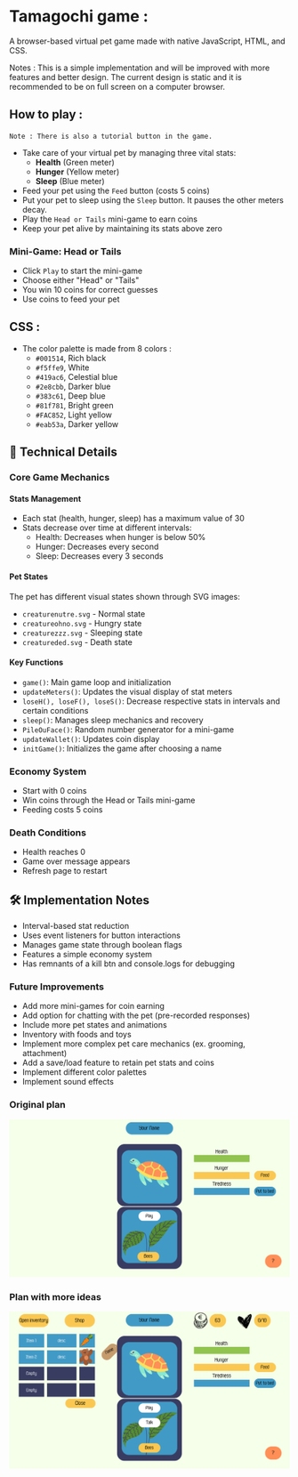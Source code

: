 # Tamagochi game :
A browser-based virtual pet game made with native JavaScript, HTML, and CSS.

Notes : This is a simple implementation and will be improved with more features and better design. The current design is static and it is recommended to be on full screen on a computer browser.

## How to play :
    Note : There is also a tutorial button in the game.
- Take care of your virtual pet by managing three vital stats:
  - **Health** (Green meter)
  - **Hunger** (Yellow meter)
  - **Sleep** (Blue meter)
- Feed your pet using the `Feed` button (costs 5 coins)
- Put your pet to sleep using the `Sleep` button. It pauses the other meters decay.
- Play the `Head or Tails` mini-game to earn coins
- Keep your pet alive by maintaining its stats above zero

### Mini-Game: Head or Tails
- Click `Play` to start the mini-game
- Choose either "Head" or "Tails"
- You win 10 coins for correct guesses
- Use coins to feed your pet

## CSS :
- The color palette is made from 8 colors :
  - `#001514`, Rich black
  - `#f5ffe9`, White
  - `#419ac6`, Celestial blue
  - `#2e8cbb`, Darker blue
  - `#383c61`, Deep blue
  - `#81f781`, Bright green
  - `#FAC852`, Light yellow
  - `#eab53a`, Darker yellow

## 🔧 Technical Details

### Core Game Mechanics

#### Stats Management
- Each stat (health, hunger, sleep) has a maximum value of 30
- Stats decrease over time at different intervals:
  - Health: Decreases when hunger is below 50%
  - Hunger: Decreases every second
  - Sleep: Decreases every 3 seconds

#### Pet States
The pet has different visual states shown through SVG images:
- `creaturenutre.svg` - Normal state
- `creatureohno.svg` - Hungry state
- `creaturezzz.svg` - Sleeping state
- `creatureded.svg` - Death state

#### Key Functions

- `game()`: Main game loop and initialization
- `updateMeters()`: Updates the visual display of stat meters
- `loseH(), loseF(), loseS()`: Decrease respective stats in intervals and certain conditions
- `sleep()`: Manages sleep mechanics and recovery
- `PileOuFace()`: Random number generator for a mini-game
- `updateWallet()`: Updates coin display
- `initGame()`: Initializes the game after choosing a name

### Economy System
- Start with 0 coins
- Win coins through the Head or Tails mini-game
- Feeding costs 5 coins

### Death Conditions
- Health reaches 0
- Game over message appears
- Refresh page to restart

## 🛠️ Implementation Notes
- Interval-based stat reduction
- Uses event listeners for button interactions
- Manages game state through boolean flags
- Features a simple economy system
- Has remnants of a kill btn and console.logs for debugging

### Future Improvements
- Add more mini-games for coin earning
- Add option for chatting with the pet (pre-recorded responses)
- Include more pet states and animations
- Inventory with foods and toys
- Implement more complex pet care mechanics (ex. grooming, attachment)
- Add a save/load feature to retain pet stats and coins
- Implement different color palettes
- Implement sound effects

### Original plan
![Maquette](maquette.png)

### Plan with more ideas
![MaquetteFuture](maquettev2.png)